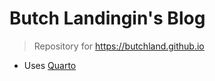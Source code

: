 # Butch Landingin's Blog 
> Repository for https://butchland.github.io 

* Uses [Quarto](https://quarto.org)
